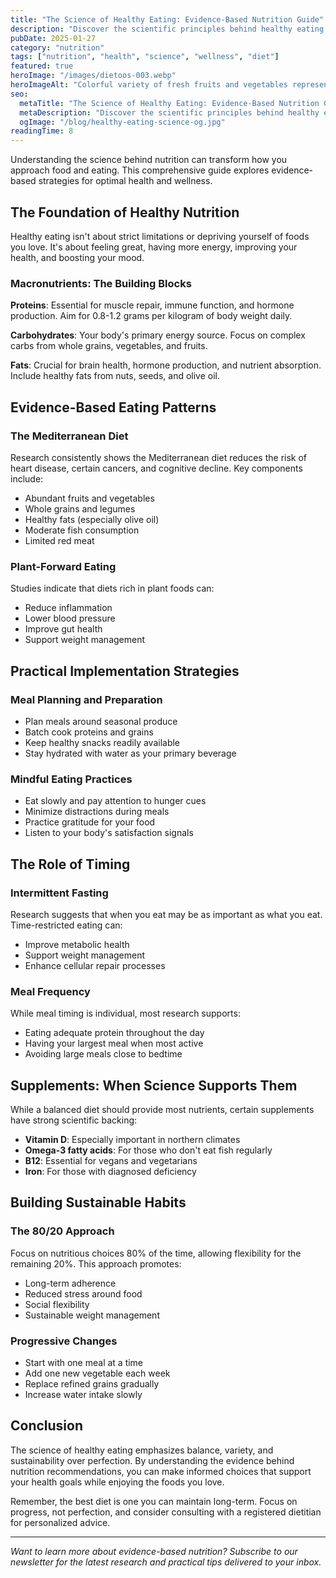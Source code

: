 ```yaml
---
title: "The Science of Healthy Eating: Evidence-Based Nutrition Guide"
description: "Discover the scientific principles behind healthy eating and learn how to optimize your nutrition for better health, energy, and longevity."
pubDate: 2025-01-27
category: "nutrition"
tags: ["nutrition", "health", "science", "wellness", "diet"]
featured: true
heroImage: "/images/dietoos-003.webp"
heroImageAlt: "Colorful variety of fresh fruits and vegetables representing balanced nutrition"
seo:
  metaTitle: "The Science of Healthy Eating: Evidence-Based Nutrition Guide | Dietoos Blog"
  metaDescription: "Discover the scientific principles behind healthy eating. Learn evidence-based nutrition strategies for better health, energy, and longevity."
  ogImage: "/blog/healthy-eating-science-og.jpg"
readingTime: 8
---
```


Understanding the science behind nutrition can transform how you approach food and eating. This comprehensive guide explores evidence-based strategies for optimal health and wellness.

## The Foundation of Healthy Nutrition

Healthy eating isn't about strict limitations or depriving yourself of foods you love. It's about feeling great, having more energy, improving your health, and boosting your mood.

### Macronutrients: The Building Blocks

**Proteins**: Essential for muscle repair, immune function, and hormone production. Aim for 0.8-1.2 grams per kilogram of body weight daily.

**Carbohydrates**: Your body's primary energy source. Focus on complex carbs from whole grains, vegetables, and fruits.

**Fats**: Crucial for brain health, hormone production, and nutrient absorption. Include healthy fats from nuts, seeds, and olive oil.

## Evidence-Based Eating Patterns

### The Mediterranean Diet
Research consistently shows the Mediterranean diet reduces the risk of heart disease, certain cancers, and cognitive decline. Key components include:

- Abundant fruits and vegetables
- Whole grains and legumes
- Healthy fats (especially olive oil)
- Moderate fish consumption
- Limited red meat

### Plant-Forward Eating
Studies indicate that diets rich in plant foods can:
- Reduce inflammation
- Lower blood pressure
- Improve gut health
- Support weight management

## Practical Implementation Strategies

### Meal Planning and Preparation
- Plan meals around seasonal produce
- Batch cook proteins and grains
- Keep healthy snacks readily available
- Stay hydrated with water as your primary beverage

### Mindful Eating Practices
- Eat slowly and pay attention to hunger cues
- Minimize distractions during meals
- Practice gratitude for your food
- Listen to your body's satisfaction signals

## The Role of Timing

### Intermittent Fasting
Research suggests that when you eat may be as important as what you eat. Time-restricted eating can:
- Improve metabolic health
- Support weight management
- Enhance cellular repair processes

### Meal Frequency
While meal timing is individual, most research supports:
- Eating adequate protein throughout the day
- Having your largest meal when most active
- Avoiding large meals close to bedtime

## Supplements: When Science Supports Them

While a balanced diet should provide most nutrients, certain supplements have strong scientific backing:

- **Vitamin D**: Especially important in northern climates
- **Omega-3 fatty acids**: For those who don't eat fish regularly
- **B12**: Essential for vegans and vegetarians
- **Iron**: For those with diagnosed deficiency

## Building Sustainable Habits

### The 80/20 Approach
Focus on nutritious choices 80% of the time, allowing flexibility for the remaining 20%. This approach promotes:
- Long-term adherence
- Reduced stress around food
- Social flexibility
- Sustainable weight management

### Progressive Changes
- Start with one meal at a time
- Add one new vegetable each week
- Replace refined grains gradually
- Increase water intake slowly

## Conclusion

The science of healthy eating emphasizes balance, variety, and sustainability over perfection. By understanding the evidence behind nutrition recommendations, you can make informed choices that support your health goals while enjoying the foods you love.

Remember, the best diet is one you can maintain long-term. Focus on progress, not perfection, and consider consulting with a registered dietitian for personalized advice.

---

*Want to learn more about evidence-based nutrition? Subscribe to our newsletter for the latest research and practical tips delivered to your inbox.* 